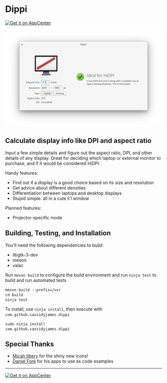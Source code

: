 # Dippi

[![Get it on AppCenter](https://appcenter.elementary.io/badge.svg)](https://appcenter.elementary.io/com.github.cassidyjames.dippi)

![Screenshot](data/screenshot.png?raw=true)


## Calculate display info like DPI and aspect ratio

Input a few simple details and figure out the aspect ratio, DPI, and other details of any display. Great for deciding which laptop or external monitor to purchase, and if it would be considered HiDPI.

Handy features:
- Find out if a display is a good choice based on its size and resolution
- Get advice about different densities
- Differentiation between laptops and desktop displays
- Stupid simple: all in a cute li'l window

Planned features:
- Projector-specific mode


## Building, Testing, and Installation

You'll need the following dependencies to build:

* libgtk-3-dev
* meson
* valac

Run `meson build` to configure the build environment and run `ninja test` to build and run automated tests

    meson build --prefix=/usr
    cd build
    ninja test

To install, use `ninja install`, then execute with `com.github.cassidyjames.dippi`

    sudo ninja install
    com.github.cassidyjames.dippi


## Special Thanks

- [Micah Ilbery](https://github.com/TraumaD) for the shiny new icons!
- [Daniel Foré](https://github.com/danrabbit) for his apps to use as code examples

-----

[![Get it on AppCenter](https://appcenter.elementary.io/badge.svg)](https://appcenter.elementary.io/com.github.cassidyjames.dippi)
